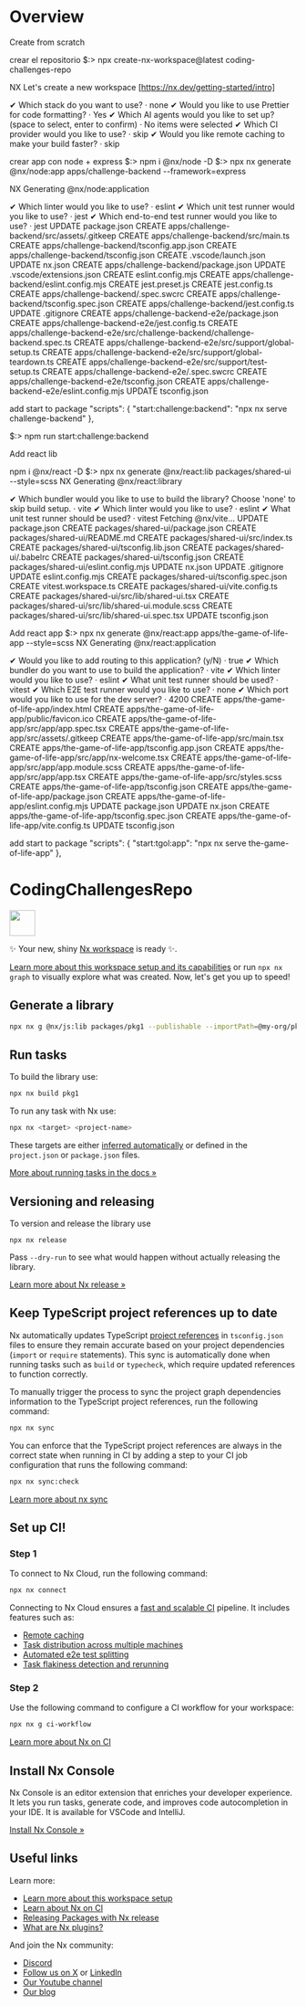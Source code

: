 # Overview 

Create from scratch

crear el repositorio
$:> npx create-nx-workspace@latest coding-challenges-repo

 NX   Let's create a new workspace [https://nx.dev/getting-started/intro]

✔ Which stack do you want to use? · none
✔ Would you like to use Prettier for code formatting? · Yes
✔ Which AI agents would you like to set up? (space to select, enter to confirm) · No items were selected
✔ Which CI provider would you like to use? · skip
✔ Would you like remote caching to make your build faster? · skip

crear app con node + express
$:> npm i @nx/node -D
$:> npx nx generate @nx/node:app apps/challenge-backend --framework=express

 NX  Generating @nx/node:application

✔ Which linter would you like to use? · eslint
✔ Which unit test runner would you like to use? · jest
✔ Which end-to-end test runner would you like to use? · jest
UPDATE package.json
CREATE apps/challenge-backend/src/assets/.gitkeep
CREATE apps/challenge-backend/src/main.ts
CREATE apps/challenge-backend/tsconfig.app.json
CREATE apps/challenge-backend/tsconfig.json
CREATE .vscode/launch.json
UPDATE nx.json
CREATE apps/challenge-backend/package.json
UPDATE .vscode/extensions.json
CREATE eslint.config.mjs
CREATE apps/challenge-backend/eslint.config.mjs
CREATE jest.preset.js
CREATE jest.config.ts
CREATE apps/challenge-backend/.spec.swcrc
CREATE apps/challenge-backend/tsconfig.spec.json
CREATE apps/challenge-backend/jest.config.ts
UPDATE .gitignore
CREATE apps/challenge-backend-e2e/package.json
CREATE apps/challenge-backend-e2e/jest.config.ts
CREATE apps/challenge-backend-e2e/src/challenge-backend/challenge-backend.spec.ts
CREATE apps/challenge-backend-e2e/src/support/global-setup.ts
CREATE apps/challenge-backend-e2e/src/support/global-teardown.ts
CREATE apps/challenge-backend-e2e/src/support/test-setup.ts
CREATE apps/challenge-backend-e2e/.spec.swcrc
CREATE apps/challenge-backend-e2e/tsconfig.json
CREATE apps/challenge-backend-e2e/eslint.config.mjs
UPDATE tsconfig.json

add start to package
"scripts": {
   "start:challenge:backend": "npx nx serve challenge-backend"
 },

$:> npm run start:challenge:backend


 
Add react lib

npm i @nx/react -D
$:> npx nx generate @nx/react:lib packages/shared-ui --style=scss
NX  Generating @nx/react:library

✔ Which bundler would you like to use to build the library? Choose 'none' to skip build setup. · vite
✔ Which linter would you like to use? · eslint
✔ What unit test runner should be used? · vitest
Fetching @nx/vite...
UPDATE package.json
CREATE packages/shared-ui/package.json
CREATE packages/shared-ui/README.md
CREATE packages/shared-ui/src/index.ts
CREATE packages/shared-ui/tsconfig.lib.json
CREATE packages/shared-ui/.babelrc
CREATE packages/shared-ui/tsconfig.json
CREATE packages/shared-ui/eslint.config.mjs
UPDATE nx.json
UPDATE .gitignore
UPDATE eslint.config.mjs
CREATE packages/shared-ui/tsconfig.spec.json
CREATE vitest.workspace.ts
CREATE packages/shared-ui/vite.config.ts
CREATE packages/shared-ui/src/lib/shared-ui.tsx
CREATE packages/shared-ui/src/lib/shared-ui.module.scss
CREATE packages/shared-ui/src/lib/shared-ui.spec.tsx
UPDATE tsconfig.json


Add react app
$:>  npx nx generate @nx/react:app apps/the-game-of-life-app --style=scss
 NX  Generating @nx/react:application

✔ Would you like to add routing to this application? (y/N) · true
✔ Which bundler do you want to use to build the application? · vite
✔ Which linter would you like to use? · eslint
✔ What unit test runner should be used? · vitest
✔ Which E2E test runner would you like to use? · none
✔ Which port would you like to use for the dev server? · 4200
CREATE apps/the-game-of-life-app/index.html
CREATE apps/the-game-of-life-app/public/favicon.ico
CREATE apps/the-game-of-life-app/src/app/app.spec.tsx
CREATE apps/the-game-of-life-app/src/assets/.gitkeep
CREATE apps/the-game-of-life-app/src/main.tsx
CREATE apps/the-game-of-life-app/tsconfig.app.json
CREATE apps/the-game-of-life-app/src/app/nx-welcome.tsx
CREATE apps/the-game-of-life-app/src/app/app.module.scss
CREATE apps/the-game-of-life-app/src/app/app.tsx
CREATE apps/the-game-of-life-app/src/styles.scss
CREATE apps/the-game-of-life-app/tsconfig.json
CREATE apps/the-game-of-life-app/package.json
CREATE apps/the-game-of-life-app/eslint.config.mjs
UPDATE package.json
UPDATE nx.json
CREATE apps/the-game-of-life-app/tsconfig.spec.json
CREATE apps/the-game-of-life-app/vite.config.ts
UPDATE tsconfig.json

add start to package
"scripts": {
   "start:tgol:app": "npx nx serve the-game-of-life-app"
 },

# CodingChallengesRepo

<a alt="Nx logo" href="https://nx.dev" target="_blank" rel="noreferrer"><img src="https://raw.githubusercontent.com/nrwl/nx/master/images/nx-logo.png" width="45"></a>

✨ Your new, shiny [Nx workspace](https://nx.dev) is ready ✨.

[Learn more about this workspace setup and its capabilities](https://nx.dev/nx-api/js?utm_source=nx_project&amp;utm_medium=readme&amp;utm_campaign=nx_projects) or run `npx nx graph` to visually explore what was created. Now, let's get you up to speed!

## Generate a library

```sh
npx nx g @nx/js:lib packages/pkg1 --publishable --importPath=@my-org/pkg1
```

## Run tasks

To build the library use:

```sh
npx nx build pkg1
```

To run any task with Nx use:

```sh
npx nx <target> <project-name>
```

These targets are either [inferred automatically](https://nx.dev/concepts/inferred-tasks?utm_source=nx_project&utm_medium=readme&utm_campaign=nx_projects) or defined in the `project.json` or `package.json` files.

[More about running tasks in the docs &raquo;](https://nx.dev/features/run-tasks?utm_source=nx_project&utm_medium=readme&utm_campaign=nx_projects)

## Versioning and releasing

To version and release the library use

```
npx nx release
```

Pass `--dry-run` to see what would happen without actually releasing the library.

[Learn more about Nx release &raquo;](https://nx.dev/features/manage-releases?utm_source=nx_project&utm_medium=readme&utm_campaign=nx_projects)

## Keep TypeScript project references up to date

Nx automatically updates TypeScript [project references](https://www.typescriptlang.org/docs/handbook/project-references.html) in `tsconfig.json` files to ensure they remain accurate based on your project dependencies (`import` or `require` statements). This sync is automatically done when running tasks such as `build` or `typecheck`, which require updated references to function correctly.

To manually trigger the process to sync the project graph dependencies information to the TypeScript project references, run the following command:

```sh
npx nx sync
```

You can enforce that the TypeScript project references are always in the correct state when running in CI by adding a step to your CI job configuration that runs the following command:

```sh
npx nx sync:check
```

[Learn more about nx sync](https://nx.dev/reference/nx-commands#sync)

## Set up CI!

### Step 1

To connect to Nx Cloud, run the following command:

```sh
npx nx connect
```

Connecting to Nx Cloud ensures a [fast and scalable CI](https://nx.dev/ci/intro/why-nx-cloud?utm_source=nx_project&utm_medium=readme&utm_campaign=nx_projects) pipeline. It includes features such as:

- [Remote caching](https://nx.dev/ci/features/remote-cache?utm_source=nx_project&utm_medium=readme&utm_campaign=nx_projects)
- [Task distribution across multiple machines](https://nx.dev/ci/features/distribute-task-execution?utm_source=nx_project&utm_medium=readme&utm_campaign=nx_projects)
- [Automated e2e test splitting](https://nx.dev/ci/features/split-e2e-tasks?utm_source=nx_project&utm_medium=readme&utm_campaign=nx_projects)
- [Task flakiness detection and rerunning](https://nx.dev/ci/features/flaky-tasks?utm_source=nx_project&utm_medium=readme&utm_campaign=nx_projects)

### Step 2

Use the following command to configure a CI workflow for your workspace:

```sh
npx nx g ci-workflow
```

[Learn more about Nx on CI](https://nx.dev/ci/intro/ci-with-nx#ready-get-started-with-your-provider?utm_source=nx_project&utm_medium=readme&utm_campaign=nx_projects)

## Install Nx Console

Nx Console is an editor extension that enriches your developer experience. It lets you run tasks, generate code, and improves code autocompletion in your IDE. It is available for VSCode and IntelliJ.

[Install Nx Console &raquo;](https://nx.dev/getting-started/editor-setup?utm_source=nx_project&utm_medium=readme&utm_campaign=nx_projects)

## Useful links

Learn more:

- [Learn more about this workspace setup](https://nx.dev/nx-api/js?utm_source=nx_project&amp;utm_medium=readme&amp;utm_campaign=nx_projects)
- [Learn about Nx on CI](https://nx.dev/ci/intro/ci-with-nx?utm_source=nx_project&utm_medium=readme&utm_campaign=nx_projects)
- [Releasing Packages with Nx release](https://nx.dev/features/manage-releases?utm_source=nx_project&utm_medium=readme&utm_campaign=nx_projects)
- [What are Nx plugins?](https://nx.dev/concepts/nx-plugins?utm_source=nx_project&utm_medium=readme&utm_campaign=nx_projects)

And join the Nx community:
- [Discord](https://go.nx.dev/community)
- [Follow us on X](https://twitter.com/nxdevtools) or [LinkedIn](https://www.linkedin.com/company/nrwl)
- [Our Youtube channel](https://www.youtube.com/@nxdevtools)
- [Our blog](https://nx.dev/blog?utm_source=nx_project&utm_medium=readme&utm_campaign=nx_projects)
